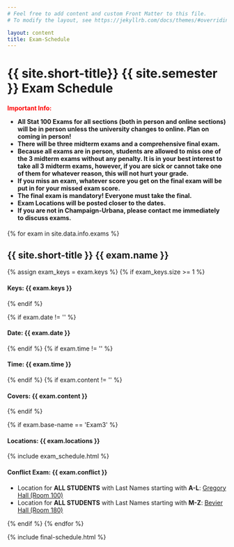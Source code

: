 ```yaml
---
# Feel free to add content and custom Front Matter to this file.
# To modify the layout, see https://jekyllrb.com/docs/themes/#overriding-theme-defaults

layout: content
title: Exam-Schedule
---
```




<h1>{{ site.short-title}} {{ site.semester }} Exam Schedule</h1>
<h4><b style="color:red;">Important Info:</b>
<ul>
    <li>All Stat 100 Exams for all sections (both in person and online sections) will be in person unless the university changes to online. Plan on coming in person!</li>
    <li>There will be three midterm exams and a comprehensive final exam.</li>
    <li>Because all exams are in person, students are allowed to miss one of the 3 midterm exams without any penalty. It is in your best interest to take all 3 midterm exams, however, if you are sick or cannot take one of them for whatever reason, this will not hurt your grade.</li>
    <li>If you miss an exam, whatever score you get on the final exam will be put in for your missed exam score.</li>
    <li>The final exam is mandatory! Everyone must take the final.</li>
    <li>Exam Locations will be posted closer to the dates.</li>
    <li>If you are not in Champaign-Urbana, please contact me immediately to discuss exams.</li>
</ul>
</h4>

{% for exam in site.data.info.exams %}
<h2>{{ site.short-title }} {{ exam.name }}</h2>
{% assign exam_keys = exam.keys %}
{% if exam_keys.size >= 1 %}
<h4><b>Keys:</b> {{ exam.keys }}</h4>
{% endif %}

{% if exam.date != '' %}
<h4><b>Date:</b> {{ exam.date }}</h4>
{% endif %}
{% if exam.time != '' %}
<h4><b>Time: </b>{{ exam.time }}</h4>
{% endif %}
{% if exam.content != '' %}
<h4><b>Covers: </b>{{ exam.content }}</h4>
{% endif %}

<!-- Insert Exam number (e.g. 'Exam1') -->
{% if exam.base-name == 'Exam3' %}
<h4><b>Locations: </b> {{ exam.locations }}</h4>
{% include exam_schedule.html %}
<h4><b>Conflict Exam: {{ exam.conflict }}</b></h4>
<ul>
<li>Location for <b>ALL STUDENTS</b> with Last Names starting with <b>A-L</b>: <a href="http://ada.fs.illinois.edu/0043.html" target="_blank">Gregory Hall (Room 100)</a><br></li>
<li>Location for <b>ALL STUDENTS</b> with Last Names starting with <b>M-Z</b>: <a href="http://ada.fs.illinois.edu/0158.html" target="_blank">Bevier Hall (Room 180)</a><br></li>
</ul>
{% endif %}
{% endfor %}

<!-- <h2>Final Exam</h2>
<ul>
<li>
 I use the final exam time assigned to our class by the university.<br>
</li>
<li>
See <b><a href="{{ site.data.info.uiucfinals }}" target="\_blank">Official University Final Exams Schedules and Policies</a></b>.<br>
</li> 
<li>
The final cumulative for Chapters 1-24 <b>(ALL chapters in notebook)</b><br>
</li>
</ul>-->

{% include final-schedule.html %}


